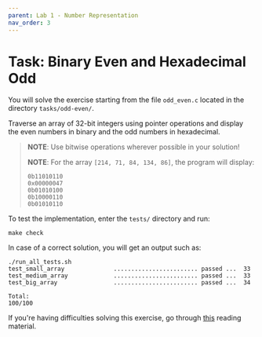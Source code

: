 ```yaml
---
parent: Lab 1 - Number Representation
nav_order: 3
---
```


# Task: Binary Even and Hexadecimal Odd

You will solve the exercise starting from the file `odd_even.c` located in the directory `tasks/odd-even/`.

Traverse an array of 32-bit integers using pointer operations and display the even numbers in binary and the odd numbers in hexadecimal.

>**NOTE**: Use bitwise operations wherever possible in your solution!
>
>**NOTE**: For the array `[214, 71, 84, 134, 86]`, the program will display:
>
> ```text
> 0b11010110
> 0x00000047
> 0b01010100
> 0b10000110
> 0b01010110
> ```

To test the implementation, enter the `tests/` directory and run:

```console
make check
```

In case of a correct solution, you will get an output such as:

```text
./run_all_tests.sh
test_small_array              ........................ passed ...  33
test_medium_array             ........................ passed ...  33
test_big_array                ........................ passed ...  34

Total:                                                           100/100
```

If you're having difficulties solving this exercise, go through [this](../../reading/binary-hex.md) reading material.
